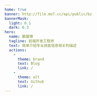 ```yaml
---
home: true
banner: http://file.mo7.cc/api/public/bz
bannerMask: 
  light: 0.1
  dark: 0.3
hero: 
  name: 鹏展博
  tagline: 前端开发工程师
  text: 简单介绍专业技能信息相关的描述
  actions: 
    - 
      theme: brand
      text: Blog
      link: /
    - 
      theme: alt
      text: Github
      link: /
---
```

